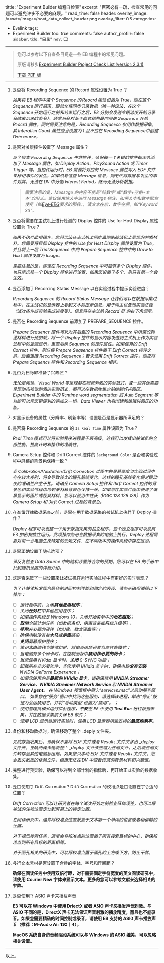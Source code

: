 tittle: "Experiment Builder 编程自检表"
excerpt: "百密必有一疏，检查常见的问题可以避免许多不必要的麻烦。"
read_time: false
header:
  overlay_image: /assets/images/host_data_collect_header.png
  overlay_filter: 0.5
categories:
  - Eyelink
tags:
  - Experiment Builder
toc: true
comments: false
author_profile: false
sidebar:
  title: "目录"
  nav: EB
---

> 您可以参考以下自查条目规避一些 EB 编程中的常见问题。
>
> 原版请移步[Experiment Builder Project Check List (version 2.3.1)](https://www.sr-support.com/attachment.php?aid=521)
>
> [下载 PDF 版](/assets/docs/EBProgramingCheckingList.pdf)

---

1. 是否将 Recording Sequence 的 Record 属性设置为 True ？

   *如果将 EB 程序中某个 Sequence 的 Reocrd 属性设置为 True，则在这个 Sequence 运行期间，眼动仪将同步记录数据（换一种说法，在这个 Sequence 开始运行之前和结束运行之后，EB 分别会发送令眼动仪开始记录和结束记录的命令）。通常只会对处于嵌套结构最内层的 Sequence 开启 Reocrd 属性。同时需要注意的是，Recording Sequence 仅用作数据采集，其 Interation Count 属性应当设置为 1 且不应在 Recording Sequence中创建 Datasource。*

2. 是否对关键控件设置了 Message 属性？

   *逐个检查 Recording Sequence 中的控件，确保每一个关键的控件都正确添加了 Message 属性，如 Display Action、PlaySound Action 或 Timer Trigger 等。当控件运行时，EB 需要将对应的 Message 属性写入 EDF 文件来标记事件的发生。如果没有这些 Message 信息，则无法将数据与发生的事件对其，无法在 DV 中分割 Interest Period，继而无法分析数据。*

   > *需要注意的是，Message 的内容不能是“纯数字”或“数字+空格+文本”的形式。建议使用纯文字进行 Message 标注，如需文本和数字配合使用（如[Eye-EEG](https://www.eyetracking-eeg.org/)要求的那样），请文本在前，数字在后，如“Keyword 33”。*

3. 是否将需要在主试机上进行检测的 Display 控件的 Use for Host Display 属性设置为 True？

   *如果不执行此项操作，您将无法在主试机上同步监测到被试机上呈现的刺激材料。您需要将目标 Display 控件的 Use for Host Display 属性设置为 True，并且将上一层 Trial Sequence 中的 Prepare Sequence 控件中的 Draw to Host 属性设置为 Image。*

   *需要注意的是，即便在 Recording Sequence 中可能有多个 Display 控件，也只能选择一个 Display 控件进行设置，如果您设置了多个，则只有第一个会生效。*

4. 是否添加了 Recording Status Message 以在实验过程中提示实验进度？

   *Recording Sequence 的 Record Status Message 让我们可以在数据采集过程中，在主试机的显示器上看到文本的提示信息，用于向主试告知实验进程（试次条件或实验完成进度等）。信息将在主试机 Record 屏 的右下角显示。*

5. 是否在 Recording Sequence 前添加了 PREPARE_SEQUENCE 控件。

   *Prepare Sequence 控件可以为其后面的 Recording Sequence 中所需的刺激材料进行预加载，将一个 Display 控件的显示内容发送到主试机上作为实验过程中的监测显示，重置后续 Sequence 的控件属性。如果使用的 Drift Correct 控件，则应将 Prepare Sequence 控件置于 Dirft Correct 控件之前，后面连接 Recording Sequence；若未使用 Drift Correct 控件，则应将 Prepare Sequence 控件和 Recording Sequence 相连。*

6. 是否为目标屏准备了兴趣区？

   *无论是阅读、Visual World 等呈现静态视觉刺激的实验范式，或一些其他需要呈现动态视觉刺激的实验范式，都可以在数据收集之前绘制好兴趣区。Experiment Builder 中的 Runtime word segmentation 或 Auto Segment 等功能可以帮您更便利的完成这一切。Data Viewer 也有创建和编辑兴趣区的功能。* 

7. 对显示设备的属性（分辨率、刷新率等）设置是否是显示器所满足的？

8. 是否将 Recording Sequence 的 `Is Real Time` 属性设置为 True？

   *Real Time 模式可以将实验程序进程置于最高级，这样可以发挥出被试机的全部性能，提高计时和操作的准确性。*

9. Camera Setup 控件和 Drift Correct 控件的 `Background Color` 是否和实验过程中屏幕的背景色保持一致？

   *若 Calibration/Validation/Drift Correction 过程中的屏幕亮度和实验过程中存在较大差别，将会导致较大的瞳孔基线变化。这样的瞳孔基线变化将对眼动仪的准确性产生干扰。请确保 Camera Setup 控件和 Dirft Correct 控件的背景色和实验过程中的刺激材料背景色保持一致。如果您在实验过程中使用了满屏显示的图片或视频材料，您可以使用中性灰（RGB: 128 128 128）作为 Camera Setup 和 Dirft Correct 过程的背景色。*

10. 在准备开始数据采集之前，是否在用于数据采集的被试机上执行了 Deploy 操作？

    *Deploy 程序可以创建一个用于数据采集的独立程序，这个独立程序可以脱离 EB 加密狗独立运行。此项操作务必在数据采集的电脑上执行，Deploy 过程需要对每一台电脑生成特定的依赖文件，在不同版本的操作系统中存在区别。*

11. 是否正确设置了随机选项？

    *请反复检查 Data Source 中的随机设置符合您的预期。您可以在 EB 的手册中找到随机设置的详细介绍。*

12. 您是否采取了一些设置来让被试机在运行实验过程中有更好的实时表现？ 

    *为了让被试机发挥出最佳的时间控制性能和稳定的表现，请务必确保遵循以下操作：*

    - [ ] *运行程序前，关闭**其他应用程序**；*
    - [ ] *关闭**任务栏**中其他应用程序；*
    - [ ] *如果操作系统是 Windows 10，关闭开始菜单中的**动态磁贴**；*
    - [ ] ***取消**全部计划任务（如数据备份、病毒查杀或系统升级等）；*
    - [ ] ***移除**非必要的硬件（如U盘、独立硬盘等）；*
    - [ ] *确保电脑没有被**木马**或**病毒**感染；*
    - [ ] ***关闭**屏幕保护程序；*
    - [ ] *笔记本电脑作为被试机时，将电源选项设置为高性能模式；*
    - [ ] *当电脑有多个网卡时，在控制面板中**禁用非必要的网卡**；*
    - [ ] *当您使用 NVidia 显卡时，**关闭** G-SYNC 功能；*
    - [ ] *卸载所有非必要软件，当您使用 NVidia 显卡时，确保电脑**没有安装** NVIDIA GeForce Experience；*
    - [ ] *如果您使用的是**最新的 NVidia 显卡**，请确保禁用 **NVIDIA Streamer Service**、**NVIDIA Streamer Network Service** 和 **NVIDIA Streamer User Agent**。 在 Windows 搜索框中键入“services.msc”以启动服务窗口。 如果您在“服务”窗口中找到这些服务，请选择该进程，单击“停止”按钮为会话禁用它，并将“启动类型”设置为“禁用”。 ；*
    - [ ] *使用管理员模式运行实验程序，**不要**在 EB 中使用 **Test Run** 进行数据采集，并在数据采集前关闭 EB 软件；*
    - [ ] *使用 LCD 显示器运行实验时，使用 LCD 显示器所能支持的**最高刷新率**。*

13. 备份和移动数据时，确保移动了整个 _deply 文件夹。

    *完成数据收集后，请确保不要将 EDF 文件或者 Results 文件夹移出 _deploy 文件夹。正确的操作是将整个 _deploy 文件夹压缩为压缩文件，之后将压缩文件转存至其他电脑解压缩。如果您只移动 EDF 文件或者 Reuslts 文件夹，您会丢失数据的依赖文件，继而无法在 DV 中查看饰演的背景材料和兴趣区。*

14. 完整进行预实验，确保可以得到全部计划的指标后，再开始正式实验的数据收集。

15. 是否使用了 Drift Correction？Drift Correction 的校准点是否设置在了合适的位置？

    *Drift Correction 可以让研究者在每个试次开始之前检查系统误差，也可以将被试的注视位置定位到屏幕上的特定位置。*

    *在阅读研究中，通常将校准点位置放置于文本第一个单词的位置或者稍偏前的位置。*

    *对于视觉搜索任务，通常会将校准点的位置置于所有搜索目标的中心，确保校准点到所有目标的距离相等。*

    *对于面孔相关的研究中，可以将校准点置于面孔的上方或下方，防止干扰。*

16. 多行文本素材是否设置了合适的字体、字号和行间距？

    **确保在阅读任务中使用双倍行距，对于需要固定字符宽度的英文阅读研究中，请使用 Courier New 字体来显示文本。更多的您可以参考文献来选择相关的参数。**

17. 是否使用了 ASIO 声卡来播放声音

    **EB 可以在 Windows 中使用 DriectX 或者 ASIO 声卡来播发声音刺激。与 ASIO 不同的是，DirectX 声卡无法保证声音刺激的播放精度，而且也不能录音。如果您需要精确的时间控制或录音，请使用 EB 支持的 ASIO 声卡播放声音（推荐：M-Audio Air 192｜4）。**

    **MacOS 系统自身的音频驱动系统可以与 WIndows 的 ASIO 媲美，可以忽略相关设置。**

---

以上。